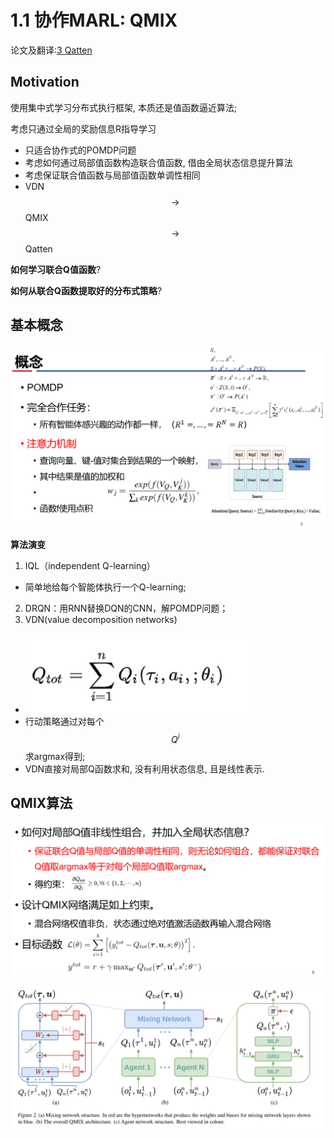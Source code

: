 # 1.1 协作MARL: QMIX

论文及翻译:[3 Qatten](./paper_MARL/Qatten.md)

## Motivation

使用集中式学习分布式执行框架, 本质还是值函数逼近算法; 

考虑只通过全局的奖励信息R指导学习

* 只适合协作式的POMDP问题
* 考虑如何通过局部值函数构造联合值函数, 借由全局状态信息提升算法
* 考虑保证联合值函数与局部值函数单调性相同
* VDN $$\rightarrow$$ QMIX $$\rightarrow$$ Qatten

**如何学习联合Q值函数**?

**如何从联合Q函数提取好的分布式策略**?

## 基本概念

![](img/2020-08-04-21-50-08.png)

**算法演变**

1. IQL（independent Q-learning）
  + 简单地给每个智能体执行一个Q-learning; 
2. DRQN：用RNN替换DQN的CNN，解POMDP问题；
3. VDN(value decomposition networks)
  + ![](img/2020-08-04-21-51-46.png)
  + 行动策略通过对每个$$Q^i$$ 求argmax得到; 
  + VDN直接对局部Q函数求和, 没有利用状态信息, 且是线性表示.

## QMIX算法

![](img/2020-08-04-21-52-41.png)

![](img/2020-08-04-21-52-49.png)
